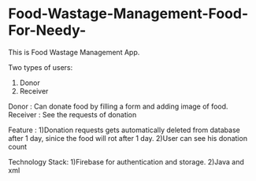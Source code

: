 # Food-Wastage-Management-Food-For-Needy-
This is Food Wastage Management App.

Two types of users:
1) Donor
2) Receiver

Donor : Can donate food by filling a form and adding image of food.
Receiver : See the requests of donation 

Feature :
1)Donation requests gets automatically deleted from database after 1 day, sinice the food will rot after 1 day.
2)User can see his donation count

Technology Stack:
1)Firebase for authentication and storage.
2)Java and xml

